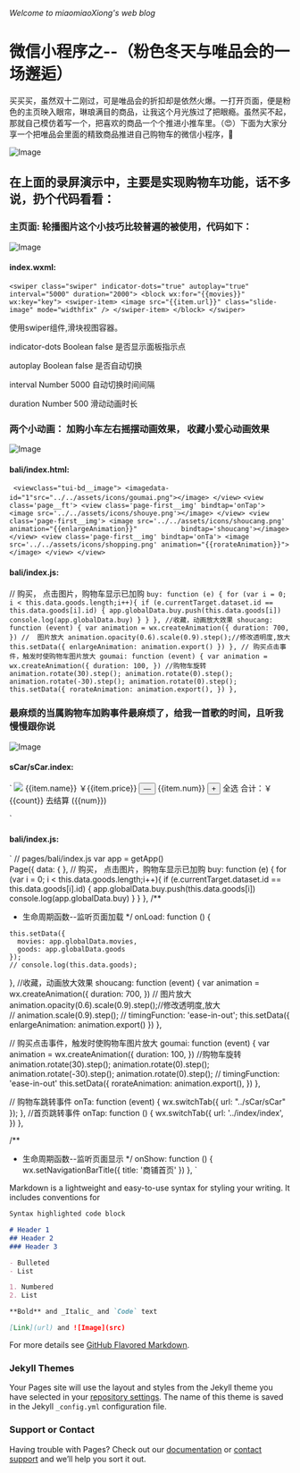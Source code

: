  _Welcome to miaomiaoXiong's web blog_
 # 微信小程序之--（粉色冬天与唯品会的一场邂逅）
 买买买，虽然双十二刚过，可是唯品会的折扣却是依然火爆。一打开页面，便是粉色的主页映入眼帘，琳琅满目的商品，让我这个月光族过了把眼瘾。虽然买不起，那就自己模仿着写一个，把喜欢的商品一个个推进小推车里。（😍）下面为大家分享一个把唯品会里面的精致商品推进自己购物车的微信小程序，🙈
 
 ![Image](https://github.com/AutumnTale666/WEAPP_DEMO/blob/master/weiPH/luping.gif)
 
## 在上面的录屏演示中，主要是实现购物车功能，话不多说，扔个代码看看：
 
### 主页面: 轮播图片这个小技巧比较普遍的被使用，代码如下：
 
 ![Image](https://github.com/AutumnTale666/WEAPP_DEMO/blob/master/weiPH/img/4.jpg)
 
 #### index.wxml:
 ` <swiper class="swiper" indicator-dots="true" autoplay="true" interval="5000" duration="2000">
    <block wx:for="{{movies}}" wx:key="key">
      <swiper-item>
        <image src="{{item.url}}" class="slide-image" mode="widthfix" />
      </swiper-item>
    </block>
  </swiper> `
 
 使用swiper组件,滑块视图容器。
 
 
indicator-dots	Boolean	false	是否显示面板指示点	

autoplay	Boolean	false	是否自动切换	

interval	Number	5000	自动切换时间间隔	

duration	Number	500	滑动动画时长	
  
 ### 两个小动画： 加购小车左右摇摆动画效果， 收藏小爱心动画效果
 ![Image](https://github.com/AutumnTale666/WEAPP_DEMO/blob/master/weiPH/img/2.jpg)
 #### bali/index.html:
  ` 
  <viewclass="tui-bd__image">
    <imagedata-id="1"src="../../assets/icons/goumai.png"></image>
    </view>
    `
  ` <view class='page__ft'>
     <view class='page-first__img' bindtap='onTap'>
       <image src='../../assets/icons/shouye.png'></image>
       </view>
      <view class='page-first__img'>
       <image src='../../assets/icons/shoucang.png' animation="{{enlargeAnimation}}"           bindtap='shoucang'></image>
     </view>
  <view class='page-first__img' bindtap='onTa'>
       <image src='../../assets/icons/shopping.png' animation="{{rorateAnimation}}">          </image>
     </view>
     </view> `

#### bali/index.js:
// 购买， 点击图片，购物车显示已加购
  `buy: function (e) {
    for (var i = 0; i < this.data.goods.length;i++){
      if (e.currentTarget.dataset.id == this.data.goods[i].id) {
        app.globalData.buy.push(this.data.goods[i])
        console.log(app.globalData.buy)
  }
  }
},
//收藏，动画放大效果
  shoucang: function (event) {
    var animation = wx.createAnimation({
      duration: 700,
    })
    //  图片放大
    animation.opacity(0.6).scale(0.9).step();//修改透明度,放大  
    this.setData({
      enlargeAnimation: animation.export()
    })
  },
  // 购买点击事件，触发时使购物车图片放大
  goumai: function (event) {
    var animation = wx.createAnimation({
      duration: 100,
    })
    //购物车旋转
    animation.rotate(30).step();
    animation.rotate(0).step();
    animation.rotate(-30).step();
    animation.rotate(0).step();
     this.setData({
      rorateAnimation: animation.export(),
     })
  },`
 
 
 ### 最麻烦的当属购物车加购事件最麻烦了，给我一首歌的时间，且听我慢慢跟你说
 ![Image](https://github.com/AutumnTale666/WEAPP_DEMO/blob/master/weiPH/img/3.jpg)
 #### sCar/sCar.index:
 `
 <view class="cart-box">
        <view class="item" wx:for="{{buy}}" wx:key="id">
                  <icon type="{{item.select}}" size="26" data-index="{{index}}" data-select="{{item.select}}" bindtap="change" />
                    <image src="{{item.url}}" class="goods-img" mode="widthFix"></image>
          <view class="goods-info">
                    <view class="row">
                      <view class="goods-name">{{item.name}}</view>
                      <text class="goods-price">￥{{item.price}}</text>
                    </view>
                    <!-- <view class="goods-type">
                      {{item.style}}
                    </view> -->
                    <view class="num-box">
                            <view class="btn-groups">
                              <button class="goods-btn btn-minus" data-index="{{index}}" data-num="{{item.num}}" bindtap="subtraction">—</button>
                              <view class="num">{{item.num}}</view>
                              <button class="goods-btn btn-add" data-index="{{index}}" data-num="{{item.num}}" bindtap="addtion">+</button>
                            </view>
                    </view>
          </view>
      </view>
    </view>
<view class="cart-fixbar">
        <view class="allSelect">
          <icon type="{{allSelect}}" size="26" data-select="{{allSelect}}" bindtap="allSelect" />
          <view class="allSelect-text">全选</view>
        </view>
        <view class="count">
          <text>合计：￥</text>{{count}}
        </view>
      <view class="order">
        去结算
        <text class="allnum">({{num}})</text>
      </view>
</view>
 
 `
 #### bali/index.js:
 `
 // pages/bali/index.js
var app = getApp()     
Page({
  data: {
   },
  // 购买， 点击图片，购物车显示已加购
  buy: function (e) {
    for (var i = 0; i < this.data.goods.length;i++){
      if (e.currentTarget.dataset.id == this.data.goods[i].id) {
        app.globalData.buy.push(this.data.goods[i])
        console.log(app.globalData.buy)
  }
  }
},
  /**
   * 生命周期函数--监听页面加载
   */
  onLoad: function () {

    this.setData({
      movies: app.globalData.movies,
      goods: app.globalData.goods
    });
    // console.log(this.data.goods);

  },
  //收藏，动画放大效果
  shoucang: function (event) {
    var animation = wx.createAnimation({
      duration: 700,
    })
    //  图片放大
    animation.opacity(0.6).scale(0.9).step();//修改透明度,放大  
    // animation.scale(0.9).step();
    // timingFunction: 'ease-in-out';
    this.setData({
      enlargeAnimation: animation.export()
    })
  },

  // 购买点击事件，触发时使购物车图片放大
  goumai: function (event) {
    var animation = wx.createAnimation({
      duration: 100,
    })
    //购物车旋转
    animation.rotate(30).step();
    animation.rotate(0).step();
    animation.rotate(-30).step();
    animation.rotate(0).step();
    // timingFunction: 'ease-in-out'
    this.setData({
      rorateAnimation: animation.export(),
     })
  },

  // 购物车跳转事件
  onTa: function (event) {
    wx.switchTab({
      url: "../sCar/sCar"
    });
  },
  //首页跳转事件
  onTap: function () {
    wx.switchTab({
      url: '../index/index',
    })
  },

  /**
   * 生命周期函数--监听页面显示
   */
  onShow: function () {
    wx.setNavigationBarTitle({
      title: '商铺首页'
    })
  },
 `
 
  
 
Markdown is a lightweight and easy-to-use syntax for styling your writing. It includes conventions for

```markdown
Syntax highlighted code block

# Header 1
## Header 2
### Header 3

- Bulleted
- List

1. Numbered
2. List

**Bold** and _Italic_ and `Code` text

[Link](url) and ![Image](src)
```

For more details see [GitHub Flavored Markdown](https://guides.github.com/features/mastering-markdown/).

### Jekyll Themes

Your Pages site will use the layout and styles from the Jekyll theme you have selected in your [repository settings](https://github.com/AutumnTale666/miaomiaoXiong.github.io/settings). The name of this theme is saved in the Jekyll `_config.yml` configuration file.

### Support or Contact

Having trouble with Pages? Check out our [documentation](https://help.github.com/categories/github-pages-basics/) or [contact support](https://github.com/contact) and we’ll help you sort it out.
